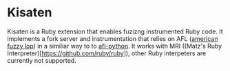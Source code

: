# Kisaten

Kisaten is a Ruby extension that enables fuzizng instrumented Ruby code. It implements a fork server and instrumentation that relies on AFL ([american fuzzy lop](http://lcamtuf.coredump.cx/afl/)) in a similiar way to to [afl-python](https://github.com/jwilk/python-afl). It works with MRI ((Matz's Ruby Interpreter)[https://github.com/ruby/ruby]), other Ruby interpeters are currently not supported.
